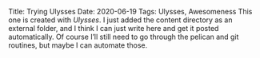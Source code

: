 Title: Trying Ulysses
Date: 2020-06-19
Tags: Ulysses, Awesomeness
This one is created with _Ulysses_. I just added the content directory as an external folder, and I think I can just write here and get it posted automatically. Of course I’ll still need to go through the pelican and git routines, but maybe I can automate those. 
